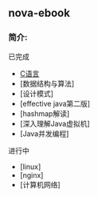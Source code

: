 ## nova-ebook
### 简介:
已完成
* [C语言](https://github.com/18500507445/c-learn)
* [数据结构与算法]
* [设计模式]
* [effective java第二版]
* [hashmap解读]
* [深入理解Java虚拟机]
* [Java并发编程]

进行中
* [linux]
* [nginx]
* [计算机网络]
